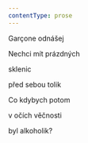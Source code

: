 ```yaml
---
contentType: prose
---
```


Garçone odnášej

Nechci mít prázdných

sklenic

před sebou tolik

Co kdybych potom

v očích věčnosti

byl alkoholik?
